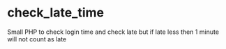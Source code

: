# check_late_time
Small PHP to check login time and check late but if late less then 1 minute will not count as late
